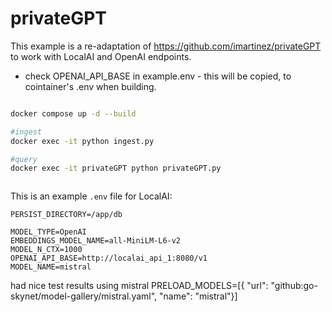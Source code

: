 # privateGPT

This example is a re-adaptation of https://github.com/imartinez/privateGPT to work with LocalAI and OpenAI endpoints.

- check OPENAI_API_BASE in example.env - this will be copied, to cointainer's .env when building. 

```bash

docker compose up -d --build

#ingest 
docker exec -it python ingest.py

#query
docker exec -it privateGPT python privateGPT.py



```

This is an example `.env` file for LocalAI:

```
PERSIST_DIRECTORY=/app/db

MODEL_TYPE=OpenAI
EMBEDDINGS_MODEL_NAME=all-MiniLM-L6-v2
MODEL_N_CTX=1000
OPENAI_API_BASE=http://localai_api_1:8080/v1
MODEL_NAME=mistral
```

had nice test results using mistral
PRELOAD_MODELS=[{ "url": "github:go-skynet/model-gallery/mistral.yaml", "name": "mistral"}]
